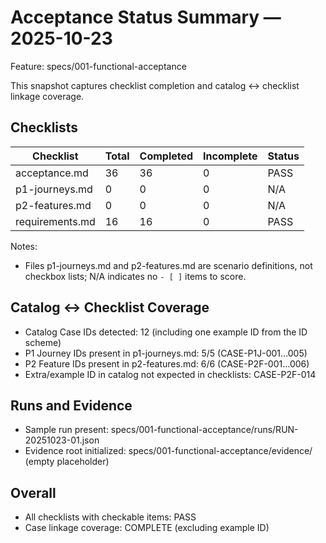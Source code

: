 # Acceptance Status Summary — 2025-10-23

Feature: specs/001-functional-acceptance

This snapshot captures checklist completion and catalog ↔ checklist linkage coverage.

## Checklists

| Checklist | Total | Completed | Incomplete | Status |
|-----------|-------|-----------|------------|--------|
| acceptance.md | 36 | 36 | 0 | PASS |
| p1-journeys.md | 0 | 0 | 0 | N/A |
| p2-features.md | 0 | 0 | 0 | N/A |
| requirements.md | 16 | 16 | 0 | PASS |

Notes:
- Files p1-journeys.md and p2-features.md are scenario definitions, not checkbox lists; N/A indicates no `- [ ]` items to score.

## Catalog ↔ Checklist Coverage

- Catalog Case IDs detected: 12 (including one example ID from the ID scheme)
- P1 Journey IDs present in p1-journeys.md: 5/5 (CASE-P1J-001…005)
- P2 Feature IDs present in p2-features.md: 6/6 (CASE-P2F-001…006)
- Extra/example ID in catalog not expected in checklists: CASE-P2F-014

## Runs and Evidence

- Sample run present: specs/001-functional-acceptance/runs/RUN-20251023-01.json
- Evidence root initialized: specs/001-functional-acceptance/evidence/ (empty placeholder)

## Overall

- All checklists with checkable items: PASS
- Case linkage coverage: COMPLETE (excluding example ID)


